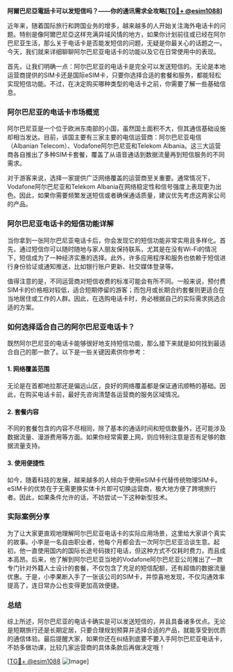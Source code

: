 **阿爾巴尼亞電話卡可以发短信吗？——你的通讯需求全攻略[[TG💪+ @esim1088](https://t.me/s/esim1088)]**

近年来，随着国际旅行和跨国业务的增多，越来越多的人开始关注海外电话卡的问题。特别是像阿爾巴尼亞这样充满异域风情的地方，如果你计划前往或已经在阿尔巴尼亚生活，那么关于电话卡是否能发短信的问题，无疑是你最关心的话题之一。今天，我们就来详细聊聊阿尔巴尼亚电话卡的功能以及它在日常使用中的表现。

首先，让我们明确一点：阿尔巴尼亚的电话卡是完全可以发送短信的。无论是本地运营商提供的SIM卡还是国际eSIM卡，只要你选择合适的套餐和服务，都能轻松实现短信功能。不过，在决定购买哪种类型的电话卡之前，你需要了解一些基础信息。

### 阿尔巴尼亚的电话卡市场概览

阿尔巴尼亚是一个位于欧洲东南部的小国，虽然国土面积不大，但其通信基础设施却相当发达。目前，该国主要有三家主要的电信运营商：阿尔巴尼亚电信（Albanian Telecom）、Vodafone阿尔巴尼亚和Telekom Albania。这三大运营商各自推出了多种SIM卡套餐，覆盖了从语音通话到数据流量再到短信服务的不同需求。

对于游客来说，选择一家提供广泛网络覆盖的运营商至关重要。通常情况下，Vodafone阿尔巴尼亚和Telekom Albania在网络稳定性和信号强度上表现更为出色。因此，如果你需要频繁发送短信或者确保通话质量，建议优先考虑这两家公司的产品。

### 阿尔巴尼亚电话卡的短信功能详解

当你拿到一张阿尔巴尼亚电话卡后，你会发现它的短信功能非常实用且多样化。首先，通过短信你可以随时随地与家人朋友保持联系，尤其是在没有Wi-Fi的情况下，短信成为了一种经济实惠的选择。此外，许多应用程序和服务也依赖于短信进行身份验证或通知推送，比如银行账户更新、社交媒体登录等。

值得注意的是，不同运营商对短信收费的标准可能会有所不同。一般来说，预付费SIM卡的价格相对较低，适合短期停留的游客；而包月或长期合约套餐则更适合在当地居住或工作的人群。因此，在选购电话卡时，务必根据自己的实际需求挑选合适的方案。

### 如何选择适合自己的阿尔巴尼亚电话卡？

既然阿尔巴尼亚的电话卡能够很好地支持短信功能，那么接下来就是如何找到最适合自己的那一款了。以下是一些关键因素供你参考：

#### 1. 网络覆盖范围
无论是在首都地拉那还是偏远山区，良好的网络覆盖都是保证通讯顺畅的基础。因此，在购买电话卡前，最好先咨询清楚各运营商的服务区域情况。

#### 2. 套餐内容
不同的套餐包含的内容不尽相同，除了基本的通话时间和短信数量外，还可能涉及数据流量、漫游费用等方面。如果你经常需要上网，则应特别注意是否有足够的数据流量支持。

#### 3. 使用便捷性
如今，随着科技的发展，越来越多的人倾向于使用eSIM卡代替传统物理SIM卡。eSIM卡的优势在于无需更换实体卡片即可切换运营商，极大地方便了跨境旅行者。因此，如果条件允许的话，不妨尝试一下这种新型技术。

### 实际案例分享

为了让大家更直观地理解阿尔巴尼亚电话卡的实际应用场景，这里给大家讲个真实的故事。小李是一名自由职业者，他每个月都会去一次阿尔巴尼亚洽谈生意。起初，他一直使用国内的国际长途号码拨打电话，但这种方式不仅耗时费力，而且成本高昂。后来，他了解到阿尔巴尼亚当地的Vodafone阿尔巴尼亚公司推出了一款专门针对外籍人士设计的套餐，不仅包含了充足的短信配额，还有超值的数据流量优惠。于是，小李果断入手了一张该公司的SIM卡，并惊喜地发现，不仅沟通效率提高了，连日常办公也变得更加高效便捷。

### 总结

综上所述，阿尔巴尼亚的电话卡确实是可以发送短信的，并且具备诸多优点。无论是短期旅行还是长期定居，只要合理规划预算并选择合适的产品，就能享受到优质的通信体验。最后提醒大家，如果你还在纠结到底要不要入手阿尔巴尼亚电话卡，不妨多做功课，比较几家运营商的具体条款后再做决定哦！

[[TG💪+ @esim1088](https://t.me/s/esim1088) ![Image](https://i.postimg.cc/4NQfJmqS/Snipaste-2025-05-13-00-14-12.png)]
